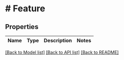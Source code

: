 # # Feature

## Properties

| Name        | Type          | Description   | Notes         |
|------------ | ------------- | ------------- | ------------- |

[[Back to Model list]](../../README.md#models)
[[Back to API list]](../../README.md#api-endpoints)
[[Back to README]](../../README.md)
